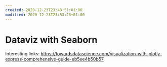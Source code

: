 ```yaml
---
created: 2020-12-23T23:48:51+01:00
modified: 2020-12-23T23:53:23+01:00
---
```


# Dataviz with Seaborn

Interesting links: 
https://towardsdatascience.com/visualization-with-plotly-express-comprehensive-guide-eb5ee4b50b57